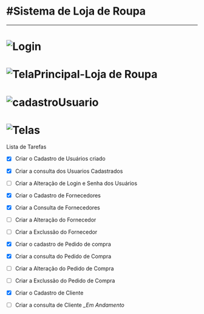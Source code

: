#__Sistema de Loja de Roupa__
===
---
![Login](https://user-images.githubusercontent.com/61259982/89689685-4da02600-d8db-11ea-90f6-271660c62bc1.png)
===
![TelaPrincipal-Loja de Roupa](https://user-images.githubusercontent.com/61259982/89688584-e1bcbe00-d8d8-11ea-81ef-1d7e37a41d53.png)
====
![cadastroUsuario](https://user-images.githubusercontent.com/61259982/89688823-60196000-d8d9-11ea-966c-d1354835bc7a.png)
===

![Telas](https://user-images.githubusercontent.com/61259982/89689352-93a8ba00-d8da-11ea-95fb-0ee777c130d7.png)
===



Lista de Tarefas

- [x] Criar o Cadastro de Usuários criado
- [x] Criar a consulta dos Usuarios Cadastrados
- [ ] Criar a Alteração de Login e Senha dos Usuários
- [x] Criar o Cadastro de Fornecedores
- [x] Criar a Consulta de Fornecedores
- [ ] Criar a Alteração do Fornecedor
- [ ] Criar a Exclussão do Fornecedor
- [x] Criar o cadastro de Pedido de compra
- [x] Criar a consulta do Pedido de Compra
- [ ] Criar a Alteração do Pedido de Compra
- [ ] Criar a Exclussão do Pedido de Compra
- [x] Criar o Cadastro de Cliente
- [ ] Criar a consulta de Cliente *__Em Andamento_*



